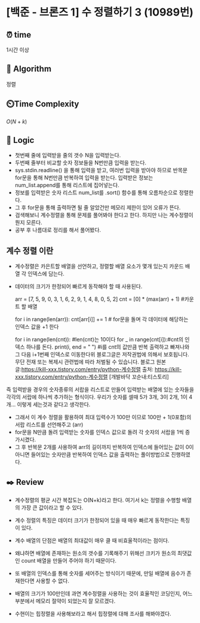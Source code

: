 # [백준 - 브론즈 1] 수 정렬하기 3 (10989번)

## ⏰  **time**

1시간 이상

## :pushpin: **Algorithm**

정렬

## ⏲️**Time Complexity**

$O(N+k)$

## :round_pushpin: **Logic**

- 첫번째 줄에 입력받을 줄의 갯수 N을 입력받는다.
- 두번째 줄부터 비교할 숫자 정보들을 N번만큼 입력을 받는다.
- sys.stdin.readline() 을 통해 입력을 받고, 여러번 입력을 받아야 하므로 반목문 for문을 통해 N번만큼 반복하여 입력을 받는다. 입력받은 정보는 num_list.append를 통해 리스트에 집어넣는다.
- 정보를 입력받은 숫자 리스트 num_list를 .sort() 함수를 통해 오름차순으로 정렬한다.
- 그 후 for문을 통해 출력하면 될 줄 알았건만 메모리 제한이 있어 오류가 뜬다.
- 검색해보니 계수정렬을 통해 문제를 풀어봐야 한다고 한다. 하지만 나는 계수정렬이 뭔지 모른다.
- 공부 후 나름대로 정리를 해서 풀어봤다.

## 계수 정렬 이란

- 계수정렬은 카은트할 배열을 선언하고, 정렬할 배열 요소가 몇개 있는지 카운드 배열 각 인덱스에 담는다.
- 데이터의 크기가 한정되어 빠르게 동작해야 할 때 사용된다.


    arr = [7, 5, 9, 0, 3, 1, 6, 2, 9, 1, 4, 8, 0, 5, 2]
    cnt = [0] * (max(arr) + 1) #카운트 할 배열

    for i in range(len(arr)):
      cnt[arr[i]] += 1 # for문을 돌며 각 데이터에 해당하는 인덱스 값을 +1 한다
    
    for i in range(len(cnt)): #len(cnt)는 10이다
      for _ in range(cnt[i]):#cnt의 인덱스 하나를 돈다.
        print(i, end = " ") #i를 cnt의 값만큼 반복 출력하고 빠져나와 그 다음 i+1번째 인덱스로 이동한다위 블로그글은 저작권법에 의해서 보호됩니다. 무단 전재 또는 복제시 관련법에 따라 처벌될 수 있습니다. 블로그 원본 글:https://kill-xxx.tistory.com/entry/python-계수정렬
    출처: https://kill-xxx.tistory.com/entry/python-계수정렬 [개발바닥 꼬순내:티스토리]

즉 입력받을 경우의 숫자종류의 서랍을 리스트로 만들어 입력받는 배열에 있는 숫자들을 각각의 서랍에 하나씩 추가하는 형식이다.
우리가 숫자를 셀때 5가 3개, 3이 2개, 1이 4개... 이렇게 세는것과 같다고 생각한다.

- 그래서 이 계수 정렬을 활용하여 최대 입력수가 100만 이므로 100만 + 1(0포함)의 서랍 리스트를 선언해주고 (arr)
- for문을 N만큼 돌려 입력받는 숫자를 인덱스 값으로 돌려 각 숫자의 서랍을 1씩 증가시켰다.
- 그 후 반복문 2개를 사용하여 arr의 길이까지 반복하여 인덱스에 들어있는 값이 0이 아니면 들어있는 숫자만큼 반복하여 인덱스 값을 출력하는 풀이방법으로 진행하였다.


## :black_nib: **Review**

- 계수정렬의 평균 시간 복잡도는 O(N+k)라고 한다. 여기서 k는 정렬을 수행할 배열의 가장 큰 값이라고 할 수 있다.
- 계수 정렬의 특징은 데이터 크기가 한정되어 있을 때 매우 빠르게 동작한다는 특징이 있다.

- 계수 배열의 단점은 배열의 최대값이 매우 클 때 비효울적이라는 점이다.
- 왜냐하면 배열에 존재하는 원소의 갯수를 기록해주기 위해선 크키가 원소의 최댓값인 count 배열을 만들어 주어야 하기 때문이다.
- 또 배열의 인덱스를 통해 숫자를 세어주는 방식이기 때문에, 만일 배열에 음수가 존재한다면 사용할 수 없다.


- 배열의 크기가 100만인데 과연 계수정렬을 사용하는 것이 효율적인 코딩인지, 어느부분에서 메모리 절약이 되었는지 잘 모르겠다.
- 수현이는 힙정렬을 사용해보라고 해서 힙정렬에 대해 조사를 해봐야겠다.



